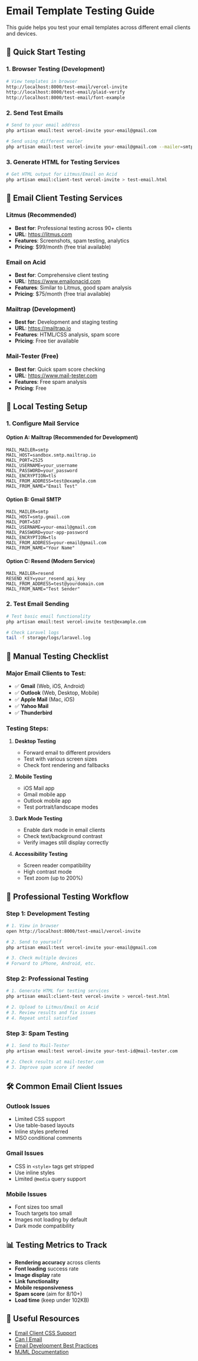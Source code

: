 # Email Template Testing Guide

This guide helps you test your email templates across different email clients and devices.

## 🚀 Quick Start Testing

### 1. Browser Testing (Development)
```bash
# View templates in browser
http://localhost:8000/test-email/vercel-invite
http://localhost:8000/test-email/plaid-verify
http://localhost:8000/test-email/font-example
```

### 2. Send Test Emails
```bash
# Send to your email address
php artisan email:test vercel-invite your-email@gmail.com

# Send using different mailer
php artisan email:test vercel-invite your-email@gmail.com --mailer=smtp
```

### 3. Generate HTML for Testing Services
```bash
# Get HTML output for Litmus/Email on Acid
php artisan email:client-test vercel-invite > test-email.html
```

## 📧 Email Client Testing Services

### **Litmus** (Recommended)
- **Best for**: Professional testing across 90+ clients
- **URL**: https://litmus.com
- **Features**: Screenshots, spam testing, analytics
- **Pricing**: $99/month (free trial available)

### **Email on Acid**
- **Best for**: Comprehensive client testing
- **URL**: https://www.emailonacid.com
- **Features**: Similar to Litmus, good spam analysis
- **Pricing**: $75/month (free trial available)

### **Mailtrap** (Development)
- **Best for**: Development and staging testing
- **URL**: https://mailtrap.io
- **Features**: HTML/CSS analysis, spam score
- **Pricing**: Free tier available

### **Mail-Tester** (Free)
- **Best for**: Quick spam score checking
- **URL**: https://www.mail-tester.com
- **Features**: Free spam analysis
- **Pricing**: Free

## 🔧 Local Testing Setup

### 1. Configure Mail Service

#### Option A: Mailtrap (Recommended for Development)
```env
MAIL_MAILER=smtp
MAIL_HOST=sandbox.smtp.mailtrap.io
MAIL_PORT=2525
MAIL_USERNAME=your_username
MAIL_PASSWORD=your_password
MAIL_ENCRYPTION=tls
MAIL_FROM_ADDRESS=test@example.com
MAIL_FROM_NAME="Email Test"
```

#### Option B: Gmail SMTP
```env
MAIL_MAILER=smtp
MAIL_HOST=smtp.gmail.com
MAIL_PORT=587
MAIL_USERNAME=your-email@gmail.com
MAIL_PASSWORD=your-app-password
MAIL_ENCRYPTION=tls
MAIL_FROM_ADDRESS=your-email@gmail.com
MAIL_FROM_NAME="Your Name"
```

#### Option C: Resend (Modern Service)
```env
MAIL_MAILER=resend
RESEND_KEY=your_resend_api_key
MAIL_FROM_ADDRESS=test@yourdomain.com
MAIL_FROM_NAME="Test Sender"
```

### 2. Test Email Sending
```bash
# Test basic email functionality
php artisan email:test vercel-invite test@example.com

# Check Laravel logs
tail -f storage/logs/laravel.log
```

## 📱 Manual Testing Checklist

### **Major Email Clients to Test:**
- ✅ **Gmail** (Web, iOS, Android)
- ✅ **Outlook** (Web, Desktop, Mobile)
- ✅ **Apple Mail** (Mac, iOS)
- ✅ **Yahoo Mail**
- ✅ **Thunderbird**

### **Testing Steps:**
1. **Desktop Testing**
   - Forward email to different providers
   - Test with various screen sizes
   - Check font rendering and fallbacks

2. **Mobile Testing**
   - iOS Mail app
   - Gmail mobile app
   - Outlook mobile app
   - Test portrait/landscape modes

3. **Dark Mode Testing**
   - Enable dark mode in email clients
   - Check text/background contrast
   - Verify images still display correctly

4. **Accessibility Testing**
   - Screen reader compatibility
   - High contrast mode
   - Text zoom (up to 200%)

## 🎯 Professional Testing Workflow

### Step 1: Development Testing
```bash
# 1. View in browser
open http://localhost:8000/test-email/vercel-invite

# 2. Send to yourself
php artisan email:test vercel-invite your-email@gmail.com

# 3. Check multiple devices
# Forward to iPhone, Android, etc.
```

### Step 2: Professional Testing
```bash
# 1. Generate HTML for testing services
php artisan email:client-test vercel-invite > vercel-test.html

# 2. Upload to Litmus/Email on Acid
# 3. Review results and fix issues
# 4. Repeat until satisfied
```

### Step 3: Spam Testing
```bash
# 1. Send to Mail-Tester
php artisan email:test vercel-invite your-test-id@mail-tester.com

# 2. Check results at mail-tester.com
# 3. Improve spam score if needed
```

## 🛠 Common Email Client Issues

### **Outlook Issues**
- Limited CSS support
- Use table-based layouts
- Inline styles preferred
- MSO conditional comments

### **Gmail Issues**
- CSS in `<style>` tags get stripped
- Use inline styles
- Limited `@media` query support

### **Mobile Issues**
- Font sizes too small
- Touch targets too small
- Images not loading by default
- Dark mode compatibility

## 📊 Testing Metrics to Track

- **Rendering accuracy** across clients
- **Font loading** success rate
- **Image display** rate
- **Link functionality**
- **Mobile responsiveness**
- **Spam score** (aim for 8/10+)
- **Load time** (keep under 102KB)

## 🔗 Useful Resources

- [Email Client CSS Support](https://www.campaignmonitor.com/css/)
- [Can I Email](https://www.caniemail.com/)
- [Email Development Best Practices](https://templates.mailchimp.com/development/)
- [MJML Documentation](https://mjml.io/)

